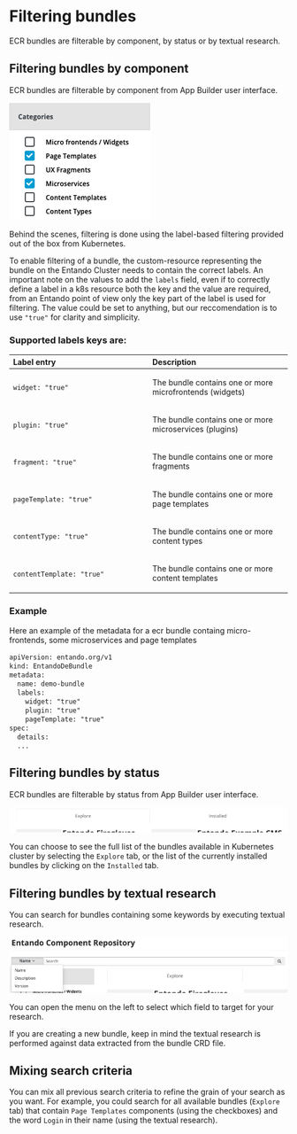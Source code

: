 # Filtering bundles

ECR bundles are filterable by component, by status or by textual research.

## Filtering bundles by component

ECR bundles are filterable by component from App Builder user interface. 

![App Builder bundle filtering](./img/app-builder-ecr-bundle-component-filters.png)

Behind the scenes, filtering is done using the label-based filtering provided out of the box from Kubernetes.

To enable filtering of a bundle, the custom-resource representing the bundle on the Entando Cluster needs to contain the correct labels. An important note on the values to add the `labels` field, even if to correctly define a label in a k8s resource both the key and the value are required, from an Entando point of view only the key part of the label is used for filtering. The value could be set to anything, but our reccomendation is to use `"true"` for clarity and simplicity.

### Supported labels keys are:

<table>
<colgroup>
<col width="50%" />
<col width="50%" />
</colgroup>
<thead>
<tr class="header">
<th align="left">Label entry</th>
<th align="left">Description</th>
</tr>
</thead>
<tbody>
<tr class="odd">
<td align="left"><p><code>widget: "true"</code></p></td>
<td align="left"><p>The bundle contains one or more microfrontends (widgets) </p></td>
</tr>
<tr class="even">
<td align="left"><p><code>plugin: "true"</code></p></td>
<td align="left"><p>The bundle contains one or more microservices (plugins)</p></td>
</tr>
<tr class="odd">
<td align="left"><p><code>fragment: "true"</code></p></td>
<td align="left"><p>The bundle contains one or more fragments</p></td>
</tr>
<tr class="odd">
<td align="left"><p><code>pageTemplate: "true"</code></p></td>
<td align="left"><p>The bundle contains one or more page templates</p></td>
</tr>
<tr class="even">
<td align="left"><p><code>contentType: "true"</code></p></td>
<td align="left"><p>The bundle contains one or more content types</p></td>
</tr>
<tr class="odd">
<td align="left"><p><code>contentTemplate: "true"</code></p></td>
<td align="left"><p>The bundle contains one or more content templates</p></td>
</tr>
</tbody>
</table>

### Example
Here an example of the metadata for a ecr bundle containg micro-frontends, some microservices and page templates

```
apiVersion: entando.org/v1
kind: EntandoDeBundle
metadata:
  name: demo-bundle
  labels:
    widget: "true"
    plugin: "true"
    pageTemplate: "true"
spec:
  details:
  ...
```

## Filtering bundles by status

ECR bundles are filterable by status from App Builder user interface.

![App Builder bundle filtering](./img/app-builder-ecr-bundle-status-filters.png)

You can choose to see the full list of the bundles available in Kubernetes cluster by selecting the `Explore` tab, or the list of the currently installed bundles by clicking on the `Installed` tab.


## Filtering bundles by textual research

You can search for bundles containing some keywords by executing textual research.

![App Builder bundle filtering](./img/app-builder-ecr-bundle-textual-research.png)

You can open the menu on the left to select which field to target for your research.

If you are creating a new bundle, keep in mind the textual research is performed against data extracted from the bundle CRD file.

## Mixing search criteria

You can mix all previous search criteria to refine the grain of your search as you want.
For example, you could search for all available bundles (`Explore` tab) that contain `Page Templates` components 
(using the checkboxes) and the word `Login` in their name (using the textual research).